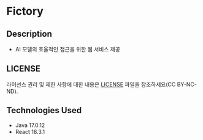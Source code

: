 # Fictory


## Description

- AI 모델의 효율적인 접근을 위한 웹 서비스 제공


## LICENSE

라이선스 권리 및 제한 사항에 대한 내용은 [LICENSE](LICENSE.md) 파일을 참조하세요(CC BY-NC-ND).

## Technologies Used

- Java 17.0.12
- React 18.3.1